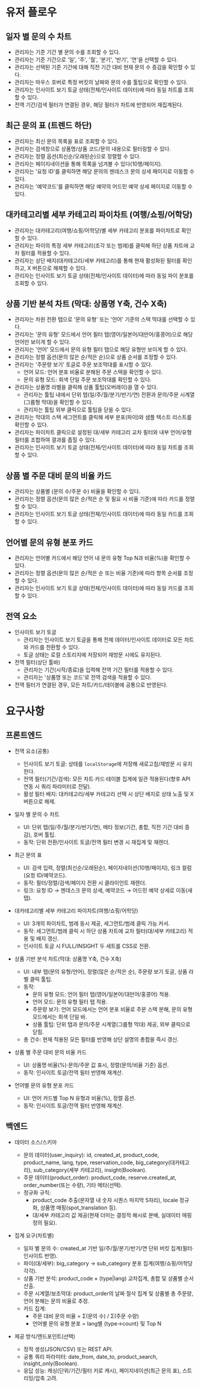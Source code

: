 # 유저 플로우

## 일자 별 문의 수 차트
- 관리자는 기준 기간 별 문의 수를 조회할 수 있다.
- 관리자는 기준 기간으로 '일', '주', '월', '분기', '반기', '연'을 선택할 수 있다.
- 관리자는 선택된 기준 기간에 대해 직전 기간 대비 현재 문의 수 증감을 확인할 수 있다.
- 관리자는 마우스 호버로 특정 버킷의 날짜와 문의 수를 툴팁으로 확인할 수 있다.
- 관리자는 인사이트 보기 토글 상태(전체/인사이트 데이터)에 따라 동일 차트를 조회할 수 있다.
- 전역 기간/검색 필터가 연결된 경우, 해당 필터가 차트에 반영되어 재집계된다.

## 최근 문의 표 (트렌드 하단)
- 관리자는 최신 문의 목록을 표로 조회할 수 있다.
- 관리자는 검색창으로 상품명/상품 코드/문의 내용으로 필터링할 수 있다.
- 관리자는 정렬 옵션(최신순/오래된순)으로 정렬할 수 있다.
- 관리자는 페이지네이션을 통해 목록을 넘겨볼 수 있다(10행/페이지).
- 관리자는 '요청 ID'를 클릭하면 해당 문의의 젠데스크 문의 상세 페이지로 이동할 수 있다.
- 관리자는 '예약코드'를 클릭하면 해당 예약의 어드민 예약 상세 페이지로 이동할 수 있다.

## 대카테고리별 세부 카테고리 파이차트 (여행/쇼핑/어학당)
- 관리자는 대카테고리(여행/쇼핑/어학당)별 세부 카테고리 분포를 파이차트로 확인할 수 있다.
- 관리자는 파이의 특정 세부 카테고리(조각 또는 범례)를 클릭해 하단 상품 차트에 교차 필터를 적용할 수 있다.
- 관리자는 상단 배지(대카테고리/세부 카테고리)를 통해 현재 활성화된 필터를 확인하고, X 버튼으로 해제할 수 있다.
- 관리자는 인사이트 보기 토글 상태(전체/인사이트 데이터)에 따라 동일 파이 분포를 조회할 수 있다.

## 상품 기반 분석 차트 (막대: 상품명 Y축, 건수 X축)
- 관리자는 차원 전환 탭으로 '문의 유형' 또는 '언어' 기준의 스택 막대를 선택할 수 있다.
- 관리자는 '문의 유형' 모드에서 언어 필터 탭(영어/일본어/대만어/홍콩어)으로 해당 언어만 보이게 할 수 있다.
- 관리자는 '언어' 모드에서 문의 유형 필터 탭으로 해당 유형만 보이게 할 수 있다.
- 관리자는 정렬 옵션(문의 많은 순/적은 순)으로 상품 순서를 조정할 수 있다.
- 관리자는 '주문량 보기' 토글로 주문 보조막대를 표시할 수 있다.
  - 언어 모드: 언어 분포 비율로 분해된 주문 스택을 확인할 수 있다.
  - 문의 유형 모드: 회색 단일 주문 보조막대를 확인할 수 있다.
- 관리자는 상품명 라벨을 클릭해 상품 툴팁(오버레이)을 열 수 있다.
  - 관리자는 툴팁 내에서 단위 탭(일/주/월/분기/반기/연) 전환과 문의/주문 시계열(그룹형 막대)을 확인할 수 있다.
  - 관리자는 툴팁 외부 클릭으로 툴팁을 닫을 수 있다.
- 관리자는 막대의 스택 세그먼트를 클릭해 세부 분포(파이)와 샘플 텍스트 리스트를 확인할 수 있다.
- 관리자는 파이차트 클릭으로 설정된 대/세부 카테고리 교차 필터와 내부 언어/유형 필터를 조합하여 결과를 좁힐 수 있다.
- 관리자는 인사이트 보기 토글 상태(전체/인사이트 데이터)에 따라 동일 차트를 조회할 수 있다.



## 상품 별 주문 대비 문의 비율 카드
- 관리자는 상품별 (문의 수/주문 수) 비율을 확인할 수 있다.
- 관리자는 정렬 옵션(문의 많은 순/적은 순 및 필요 시 비율 기준)에 따라 카드를 정렬할 수 있다.
- 관리자는 인사이트 보기 토글 상태(전체/인사이트 데이터)에 따라 동일 카드를 조회할 수 있다.

## 언어별 문의 유형 분포 카드
- 관리자는 언어별 카드에서 해당 언어 내 문의 유형 Top N과 비율(%)을 확인할 수 있다.
- 관리자는 정렬 옵션(문의 많은 순/적은 순 또는 비율 기준)에 따라 항목 순서를 조정할 수 있다.
- 관리자는 인사이트 보기 토글 상태(전체/인사이트 데이터)에 따라 동일 카드를 조회할 수 있다.

## 전역 요소
- 인사이트 보기 토글
  - 관리자는 인사이트 보기 토글을 통해 전체 데이터/인사이트 데이터로 모든 차트와 카드를 전환할 수 있다.
  - 토글 상태는 로컬 스토리지에 저장되어 재방문 시에도 유지된다.
- 전역 필터(상단 툴바)
  - 관리자는 기간(시작/종료)을 입력해 전역 기간 필터를 적용할 수 있다.
  - 관리자는 '상품명 또는 코드'로 전역 검색을 적용할 수 있다.
- 전역 필터가 연결된 경우, 모든 차트/카드/테이블에 공통으로 반영된다.

# 요구사항

## 프론트엔드
- 전역 요소(공통)
  - 인사이트 보기 토글: 상태를 `localStorage`에 저장해 새로고침/재방문 시 유지한다.
  - 전역 필터(기간/검색): 모든 차트·카드·테이블 집계에 일관 적용된다(향후 API 연동 시 쿼리 파라미터로 전달).
  - 활성 필터 배지: 대카테고리/세부 카테고리 선택 시 상단 배지로 상태 노출 및 X 버튼으로 해제.

- 일자 별 문의 수 차트
  - UI: 단위 탭(일/주/월/분기/반기/연), 메타 정보(기간, 총합, 직전 기간 대비 증감), 호버 툴팁.
  - 동작: 단위 전환/인사이트 토글/전역 필터 변경 시 재집계 및 재렌더.

- 최근 문의 표
  - UI: 검색 입력, 정렬(최신순/오래된순), 페이지네이션(10행/페이지), 링크 컬럼(요청 ID/예약코드).
  - 동작: 필터/정렬/검색/페이지 전환 시 클라이언트 재렌더.
  - 링크: 요청 ID → 젠데스크 문의 상세, 예약코드 → 어드민 예약 상세로 이동(새 탭).

- 대카테고리별 세부 카테고리 파이차트(여행/쇼핑/어학당)
  - UI: 3개의 파이차트, 범례 동시 제공, 세그먼트/범례 클릭 가능 커서.
  - 동작: 세그먼트/범례 클릭 시 하단 상품 차트에 교차 필터(대/세부 카테고리) 적용 및 배지 갱신.
  - 인사이트 토글 시 FULL/INSIGHT 두 세트를 CSS로 전환.

- 상품 기반 분석 차트(막대: 상품명 Y축, 건수 X축)
  - UI: 내부 탭(문의 유형/언어), 정렬(많은 순/적은 순), 주문량 보기 토글, 상품 라벨 클릭 툴팁.
  - 동작: 
    - 문의 유형 모드: 언어 필터 탭(영어/일본어/대만어/홍콩어) 적용.
    - 언어 모드: 문의 유형 필터 탭 적용.
    - 주문량 보기: 언어 모드에서는 언어 분포 비율로 주문 스택 분해, 문의 유형 모드에서는 회색 단일 바.
    - 상품 툴팁: 단위 탭과 문의/주문 시계열(그룹형 막대) 제공, 외부 클릭으로 닫힘.
  - 총 건수: 현재 적용된 모든 필터를 반영해 상단 설명의 총합을 즉시 갱신.

- 상품 별 주문 대비 문의 비율 카드
  - UI: 상품명·비율(%)·문의/주문 값 표시, 정렬(문의/비율 기준) 옵션.
  - 동작: 인사이트 토글/전역 필터 반영해 재계산.

- 언어별 문의 유형 분포 카드
  - UI: 언어 카드별 Top N 유형과 비율(%), 정렬 옵션.
  - 동작: 인사이트 토글/전역 필터 반영해 재계산.

## 백엔드
- 데이터 소스/스키마
  - 문의 데이터(user_inquiry): id, created_at, product_code, product_name, lang, type, reservation_code, big_category(대카테고리), sub_category(세부 카테고리), insight(Boolean).
  - 주문 데이터(product_order): product_code, reserve.created_at, order_number(또는 수량), 기타 메타(선택).
  - 정규화 규칙: 
    - product_code 추출(문자열 내 숫자 시퀀스 마지막 5자리), locale 정규화, 상품명 매핑(spot_translation 등).
    - 대/세부 카테고리 값 제공(현재 더미는 결정적 해시로 분배, 실데이터 매핑 정의 필요).

- 집계 요구(차트별)
  - 일자 별 문의 수: created_at 기반 일/주/월/분기/반기/연 단위 버킷 집계(필터·인사이트 반영).
  - 파이(대/세부): big_category → sub_category 분포 집계(여행/쇼핑/어학당 각각).
  - 상품 기반 분석: product_code × (type|lang) 교차집계, 총합 및 상품별 순서 산출.
  - 주문 시계열/보조막대: product_order의 날짜 절삭 집계 및 상품별 총 주문량, 언어 분해는 문의 비율로 추정.
  - 카드 집계: 
    - 주문 대비 문의 비율 = Σ(문의 수) / Σ(주문 수량)
    - 언어별 문의 유형 분포 = lang별 {type→count} 및 Top N

- 제공 방식/엔드포인트(선택)
  - 정적 생성(JSON/CSV) 또는 REST API.
  - 공통 쿼리 파라미터: date_from, date_to, product_search, insight_only(Boolean).
  - 응답 성능: 캐싱(단위/기간/필터 키로 캐시), 페이지네이션(최근 문의 표), 스트리밍/압축 고려.
